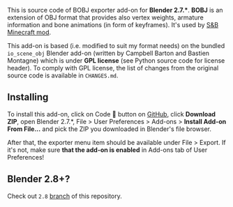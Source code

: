 This is source code of BOBJ exporter add-on for **Blender 2.7.\***. **BOBJ** is an extension of OBJ format that provides also vertex weights, armature information and bone animations (in form of keyframes). It's used by [S&B Minecraft mod](https://github.com/mchorse/snb).

This add-on is based (i.e. modified to suit my format needs) on the bundled `io_scene_obj` Blender add-on (written by Campbell Barton and Bastien Montagne) which is under **GPL license** (see Python source code for license header). To comply with GPL license, the list of changes from the original source code is available in `CHANGES.md`. 

## Installing

To install this add-on, click on Code 🔽 button on [GitHub](https://github.com/mchorse/io_export_bobj), click **Download ZIP**, open Blender 2.7.\*, File > User Preferences > Add-ons > **Install Add-on From File...** and pick the ZIP you downloaded in Blender's file browser.

After that, the exporter menu item should be available under File > Export. If it's not, make sure **that the add-on is enabled** in Add-ons tab of User Preferences!

## Blender 2.8+?

Check out `2.8` [branch](https://github.com/mchorse/io_export_bobj/tree/2.8) of this repository.